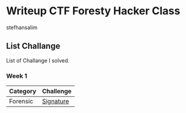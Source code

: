# Writeup CTF Foresty Hacker Class
stefhansalim
## List Challange
List of Challange I solved.

### Week 1
| Category | Challenge |
| --- | --- |
| Forensic | [Signature](/Signature/)

